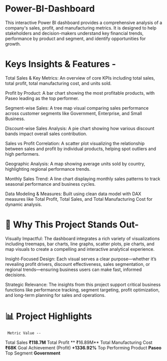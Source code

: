 # Power-BI-Dashboard
This interactive Power BI dashboard provides a comprehensive analysis of a company's sales, profit, and manufacturing metrics. It is designed to help stakeholders and decision-makers understand key financial trends, performance by product and segment, and identify opportunities for growth.


# Keys Insights & Features - 

Total Sales & Key Metrics: An overview of core KPIs including total sales, total profit, total manufacturing cost, and units sold. 

Profit by Product: A bar chart showing the most profitable products, with Paseo leading as the top performer. 

Segment-wise Sales: A tree map visual comparing sales performance across customer segments like Government, Enterprise, and Small Business. 

Discount-wise Sales Analysis: A pie chart showing how various discount bands impact overall sales contribution. 

Sales vs Profit Correlation: A scatter plot visualizing the relationship between sales and profit by individual products, helping spot outliers and high performers. 

Geographic Analysis: A map showing average units sold by country, highlighting regional performance trends. 

Monthly Sales Trend: A line chart displaying monthly sales patterns to track seasonal performance and business cycles. 

Data Modeling & Measures: Built using clean data model with DAX measures like Total Profit, Total Sales, and Total Manufacturing Cost for dynamic analysis. 


# 🌟  Why This Project Stands Out-

Visually Impactful: The dashboard integrates a rich variety of visualizations including treemaps, bar charts, line graphs, scatter plots, pie charts, and map visuals to create a compelling and interactive analytical experience.

Insight-Focused Design: Each visual serves a clear purpose—whether it’s revealing profit drivers, discount effectiveness, sales segmentation, or regional trends—ensuring business users can make fast, informed decisions.

Strategic Relevance: The insights from this project support critical business functions like performance tracking, segment targeting, profit optimization, and long-term planning for sales and operations.


#  📊  Project Highlights
     Metric	Value --   

Total Sales	**₹118.7M**
Total Profit **	₹16.89M**
Total Manufacturing Cost	**₹68K**
Goal Achievement (Profit)	**+1336.92%**
Top Performing Product	**Paseo**
Top Segment	**Government**

